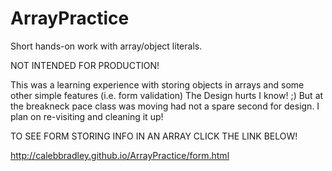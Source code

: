 ArrayPractice
=============

Short hands-on work with array/object literals.

 NOT INTENDED FOR PRODUCTION!
 
 This was a learning experience with storing objects in arrays and some other simple features (i.e. form validation)
  The Design hurts I know! ;) But at the breakneck pace class was moving had not a spare second for design. I plan on re-visiting and cleaning it up!


TO SEE FORM STORING INFO IN AN ARRAY CLICK THE LINK BELOW!

http://calebbradley.github.io/ArrayPractice/form.html
